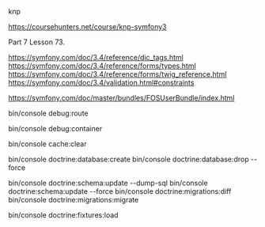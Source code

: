 knp

https://coursehunters.net/course/knp-symfony3

Part 7
Lesson 73.

https://symfony.com/doc/3.4/reference/dic_tags.html
https://symfony.com/doc/3.4/reference/forms/types.html
https://symfony.com/doc/3.4/reference/forms/twig_reference.html
https://symfony.com/doc/3.4/validation.html#constraints

https://symfony.com/doc/master/bundles/FOSUserBundle/index.html

bin/console debug:route

bin/console debug:container

bin/console cache:clear

bin/console doctrine:database:create
bin/console doctrine:database:drop --force

bin/console doctrine:schema:update --dump-sql
bin/console doctrine:schema:update --force
bin/console doctrine:migrations:diff
bin/console doctrine:migrations:migrate

bin/console doctrine:fixtures:load